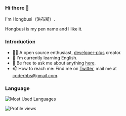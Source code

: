 ### Hi there 👋 

I'm Hongbusi（洪布斯）.

Hongbusi is my pen name and I like it.

### Introduction

- 👨‍💻 A open source enthusiast, [developer-plus](https://github.com/developer-plus) creator.
- 🌱 I'm currently learning English.
- 💬 Be free to ask me about anything [here](https://github.com/Hongbusi/Hongbusi/issues).
- 📫 How to reach me: Find me on [Twitter](https://www.twitter.com/Hongbusi), mail me at [coderhbs@gmail.com](mailto:coderhbs@gmail.com).
<!-- - 🔭 I'm currently working in [EduSoho](https://github.com/edusoho). -->

### Language

![Most Used Languages](https://github-readme-stats.vercel.app/api/top-langs/?username=Hongbusi&layout=compact&bg_color=ffffff)

<!-- ### GitHub Stats -->

<!-- ![Hongbusi's GitHub stats](https://github-readme-stats.vercel.app/api?username=Hongbusi&show_icons=true&icon_color=0366d6&text_color=24292e&bg_color=ffffff) -->

![Profile views](https://komarev.com/ghpvc/?username=Hongbusi&color=red)
